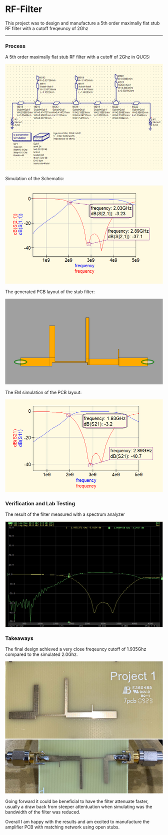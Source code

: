 # RF-Filter

This project was to design and manufacture a 5th order maximally flat stub RF filter with a cutoff freqeuncy of 2Ghz

----

### Process

A 5th order maximally flat stub RF filter with a cutoff of 2Ghz in QUCS:

<img alt="" src="media/schematic_diagram.PNG" width="600"/>

Simulation of the Schematic:

<img alt="" src="media/schematic_sim.PNG" width="600"/>

The generated PCB layout of the stub filter:

<img alt="" src="media/pcb_layout.PNG" width="600"/>

The EM simulation of the PCB layout: 

<img alt="" src="media/em_simulation.PNG" width="600"/>

### Verification and Lab Testing

The result of the filter measured with a spectrum analyzer 

<img alt="" src="media/s11_s21.PNG" wdith ="600"/>


### Takeaways

The final design achieved a very close freqeuncy  cutoff of 1.935Ghz compared to the simulated 2.0Ghz.

<img alt="" src="media/Filter_1.jpg" wdith ="600"/>
<img alt="" src="media/Filter_2.jpg" wdith ="600"/>

Going forward it could be beneficial to have the filter attenuate faster, usually a draw back from steeper attentuation when simulating was the bandwidth of the filter was reduced. 

Overall I am happy with the results and am excited to manufacture the amplifier PCB with matching network using open stubs. 